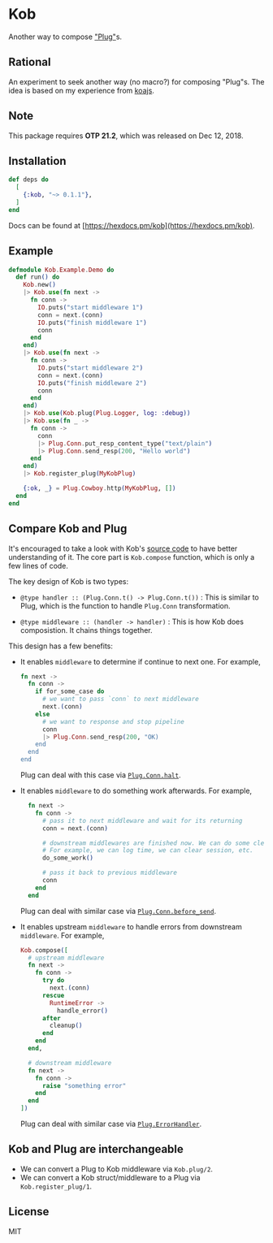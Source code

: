 # Kob

Another way to compose ["Plug"](https://hexdocs.pm/plug/readme.html)s.

## Rational

An experiment to seek another way (no macro?) for composing "Plug"s. The idea is based on my experience from [koajs](https://koajs.com/).

## Note

This package requires **OTP 21.2**, which was released on Dec 12, 2018.

## Installation

```elixir
def deps do
  [
    {:kob, "~> 0.1.1"},
  ]
end
```

Docs can be found at [https://hexdocs.pm/kob](https://hexdocs.pm/kob).

## Example

```elixir
defmodule Kob.Example.Demo do
  def run() do
    Kob.new()
    |> Kob.use(fn next ->
      fn conn ->
        IO.puts("start middleware 1")
        conn = next.(conn)
        IO.puts("finish middleware 1")
        conn
      end
    end)
    |> Kob.use(fn next ->
      fn conn ->
        IO.puts("start middleware 2")
        conn = next.(conn)
        IO.puts("finish middleware 2")
        conn
      end
    end)
    |> Kob.use(Kob.plug(Plug.Logger, log: :debug))
    |> Kob.use(fn _ ->
      fn conn ->
        conn
        |> Plug.Conn.put_resp_content_type("text/plain")
        |> Plug.Conn.send_resp(200, "Hello world")
      end
    end)
    |> Kob.register_plug(MyKobPlug)

    {:ok, _} = Plug.Cowboy.http(MyKobPlug, [])
  end
end
```

## Compare Kob and Plug

It's encouraged to take a look with Kob's [source code](https://github.com/gyson/kob/blob/master/lib/kob.ex) to have better understanding of it. The core part is `Kob.compose` function, which is only a few lines of code.

The key design of Kob is two types:

- `@type handler :: (Plug.Conn.t() -> Plug.Conn.t())` : This is similar to Plug, which is the function to handle `Plug.Conn` transformation.

- `@type middleware :: (handler -> handler)` : This is how Kob does composistion. It chains things together.

This design has a few benefits:

- It enables `middleware` to determine if continue to next one. For example,

  ```elixir
  fn next ->
    fn conn ->
      if for_some_case do
        # we want to pass `conn` to next middleware
        next.(conn)
      else
        # we want to response and stop pipeline
        conn
        |> Plug.Conn.send_resp(200, "OK)
      end
    end
  end
  ```
  Plug can deal with this case via [`Plug.Conn.halt`](https://hexdocs.pm/plug/Plug.Conn.html#halt/1).

- It enables `middleware` to do something work afterwards. For example,
  ```elixir
    fn next ->
      fn conn ->
        # pass it to next middleware and wait for its returning
        conn = next.(conn)

        # downstream middlewares are finished now. We can do some cleanup now.
        # For example, we can log time, we can clear session, etc.
        do_some_work()

        # pass it back to previous middleware
        conn
      end
    end
  ```
  Plug can deal with similar case via [`Plug.Conn.before_send`](https://hexdocs.pm/plug/Plug.Conn.html#t:before_send/0).

- It enables upstream `middleware` to handle errors from downstream `middleware`. For example,
  ```elixir
  Kob.compose([
    # upstream middleware
    fn next ->
      fn conn ->
        try do
          next.(conn)
        rescue
          RuntimeError ->
            handle_error()
        after
          cleanup()
        end
      end
    end,

    # downstream middleware
    fn next ->
      fn conn ->
        raise "something error"
      end
    end
  ])
  ```
  Plug can deal with similar case via [`Plug.ErrorHandler`](https://hexdocs.pm/plug/Plug.ErrorHandler.html).

## Kob and Plug are interchangeable

- We can convert a Plug to Kob middleware via `Kob.plug/2`.
- We can convert a Kob struct/middleware to a Plug via `Kob.register_plug/1`.

## License

MIT
